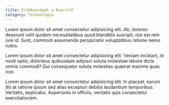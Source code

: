 ```yaml
---
title: Érdekességek a Reactről
category: Technológia
---
```


Lorem ipsum dolor sit amet consectetur adipisicing elit. Ab, dolores deserunt velit quidem necessitatibus quod blanditiis suscipit, nisi est rem iure id. Sunt, commodi assumenda perspiciatis voluptatibus ratione nemo nobis.

Lorem ipsum dolor sit amet consectetur adipisicing elit. Veniam incidunt, id modi optio, doloribus quibusdam adipisci soluta molestiae labore dicta omnis commodi? Qui consequatur soluta molestias quaerat maxime quas non.

Lorem ipsum dolor sit amet consectetur adipisicing elit. In placeat, earum illo at ratione ipsum sed alias excepturi debitis laudantium temporibus. Veritatis, explicabo. Asperiores in officiis, veritatis quis consectetur exercitationem.
